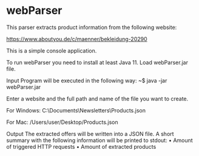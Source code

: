# webParser

This parser extracts product information from the following website:

https://www.aboutyou.de/c/maenner/bekleidung-20290

This is a simple console application.

To run webParser you need to install at least Java 11.
Load webParser.jar file.

Input
Program will be executed in the following way: 
~$ java -jar webParser.jar

Enter a website and the full path and name of the file you want to create.

For Windows: C:\Documents\Newsletters\Products.json

For Mac: /Users/user/Desktop/Products.json


Output
The extracted offers will be written into a JSON file.
A short summary with the following information will be printed to stdout:
• Amount of triggered HTTP requests
• Amount of extracted products